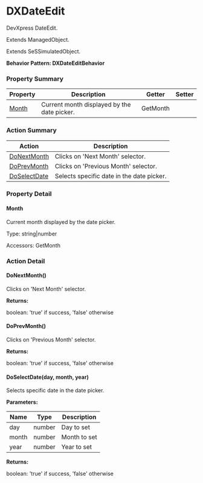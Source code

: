 # DXDateEdit

DevXpress DateEdit.
 
Extends ManagedObject.

Extends SeSSimulatedObject.





**Behavior Pattern: DXDateEditBehavior**


<!-- ============================== property summary ========================== -->

	

### Property Summary

| **Property** | **Description** | **Getter** | **Setter** |
| ------------ | --------------- | ---------- | ---------- |
| [Month](#Month) | Current month displayed by the date picker. | GetMonth |  |



	
<!-- ============================== action summary ========================== -->



### Action Summary

|  **Action** | **Description** | 
| ----------- | --------------- |
|	[DoNextMonth](#DoNextMonth) | Clicks on 'Next Month' selector. |
|	[DoPrevMonth](#DoPrevMonth) | Clicks on 'Previous Month' selector. |
|	[DoSelectDate](#DoSelectDate) | Selects specific date in the date picker. |




<!-- ============================== property detail ========================== -->
	
### Property Detail
		
<a name="Month"></a>
#### Month


Current month displayed by the date picker.

			
	
			
Type: string|number
			
			
Accessors: GetMonth
			
		
	
	
<!-- ============================== action detail ========================== -->
	
### Action Detail
		
<a name="DoNextMonth"></a>    
#### DoNextMonth()

Clicks on 'Next Month' selector.




**Returns:**

boolean: 'true' if success, 'false' otherwise



<a name="see.also.dxdateedit.donextmonth"></a>

<a name="DoPrevMonth"></a>    
#### DoPrevMonth()

Clicks on 'Previous Month' selector.




**Returns:**

boolean: 'true' if success, 'false' otherwise



<a name="see.also.dxdateedit.doprevmonth"></a>

<a name="DoSelectDate"></a>    
#### DoSelectDate(day, month, year)

Selects specific date in the date picker.


**Parameters:**

|	**Name** | **Type** | **Description** |
| ---------- | -------- | --------------- |
| day | number |	Day to set |
| month | number |	Month to set |
| year | number |	Year to set |




**Returns:**

boolean: 'true' if success, 'false' otherwise



<a name="see.also.dxdateedit.doselectdate"></a>

	

